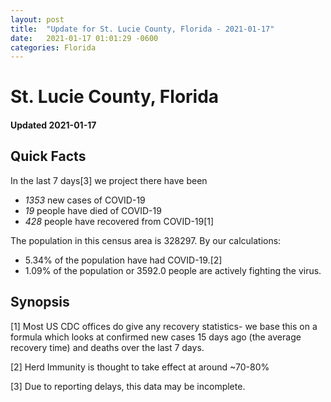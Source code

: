 ```yaml
---
layout: post
title:  "Update for St. Lucie County, Florida - 2021-01-17"
date:   2021-01-17 01:01:29 -0600
categories: Florida
---
```


# St. Lucie County, Florida
#### Updated 2021-01-17

## Quick Facts

In the last 7 days[3] we project there have been
- *1353* new cases of COVID-19
- *19* people have died of COVID-19
- *428* people have recovered from COVID-19[1]

The population in this census area is 328297. By our calculations:
- 5.34% of the population have had COVID-19.[2]
- 1.09% of the population or 3592.0 people are actively fighting the virus.

## Synopsis




[1] Most US CDC offices do give any recovery statistics- we base this on a formula which looks at confirmed new cases
15 days ago (the average recovery time) and deaths over the last 7 days.

[2] Herd Immunity is thought to take effect at around ~70-80%

[3] Due to reporting delays, this data may be incomplete.
 
    